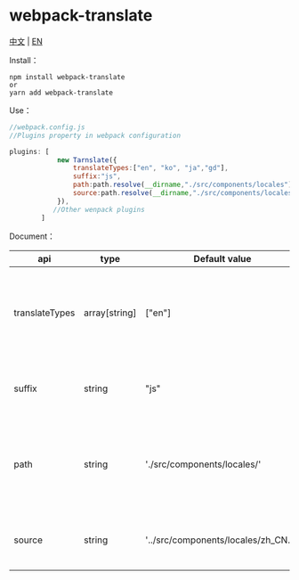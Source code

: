 # webpack-translate
[中文](https://github.com/aiyuekuang/webpack-translate/blob/master/README.md) | [EN](https://github.com/aiyuekuang/webpack-translate/blob/master/README.en.md)


Install：

```
npm install webpack-translate
or
yarn add webpack-translate
```



Use：

```js
//webpack.config.js
//Plugins property in webpack configuration

plugins: [
            new Tarnslate({
                translateTypes:["en", "ko", "ja","gd"],
                suffix:"js",
                path:path.resolve(__dirname,"./src/components/locales"),
                source:path.resolve(__dirname,"./src/components/locales/zh_CN.js")
            }),
           //Other wenpack plugins
        ]
```



Document：

| api            | type          | Default value                               | explain                                                         |
| -------------- | ------------- | ------------------------------------ | ------------------------------------------------------------ |
| translateTypes | array[string] | ["en"]                               | Target language abbreviation to be translated, query abbreviation [address](https://github.com/aiyuekuang/webpack-translate/blob/master/src/translate/utils/lang.js) |
| suffix         | string        | "js"                                 | The suffix of the output language file                                       |
| path           | string        | './src/components/locales/'          | The address of the output language file relative to the project root directory                          |
| source         | string        | '../src/components/locales/zh_CN.js' | Documents to be translated as source language                                   |



